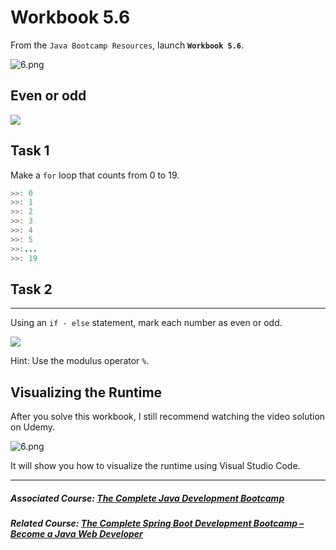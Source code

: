 # Workbook 5.6

From the `Java Bootcamp Resources`, launch **`Workbook 5.6`**.

![6.png](https://firebasestorage.googleapis.com/v0/b/learnthepart-75aed.appspot.com/o/images%2F24f1f0fa-d2c9-475a-a4bf-465babf5fc59?alt=media&token=c9cb31a5-6f0f-47c4-aa39-bd4d8f3023e7)

## Even or odd


![](https://firebasestorage.googleapis.com/v0/b/learnthepart-75aed.appspot.com/o/images%2F6ada0865-00e7-49c0-92bc-afae35f010bc?alt=media&token=76652ad8-a19c-4fe7-b347-d920c109f42e)

## Task 1


Make a `for` loop that counts from 0 to 19.

```java
>>﻿: 0
>>﻿: 1
>>﻿: 2
>>﻿: 3
>>﻿: 4
>>﻿: 5
>>﻿:﻿...
>>﻿: 19
```

## Task 2
------

Using an `if - else` statement, mark each number as even or odd.

![](https://firebasestorage.googleapis.com/v0/b/learnthepart-75aed.appspot.com/o/images%2Fa8d9f44c-c37a-4618-96f7-e20d15c80912?alt=media&token=f95e1df5-8d21-46ae-b31e-13b117470925)

Hint: Use the modulus operator `%`.

## Visualizing the Runtime

After you solve this workbook, I still recommend watching the video solution on Udemy.

![6.png](https://firebasestorage.googleapis.com/v0/b/learnthepart-75aed.appspot.com/o/images%2Fbb6db08b-ae52-4f28-9040-c984f087e592?alt=media&token=46e3faf2-11c9-4804-8254-d5df69b61ca9)

It will show you how to visualize the runtime using Visual Studio Code.

----------

##### Associated Course: [The Complete Java Development Bootcamp](https://udemy-redirect-app.herokuapp.com/java)
##### Related Course: [The Complete Spring Boot Development Bootcamp – Become a Java Web Developer](https://udemy-redirect-app.herokuapp.com/spring)